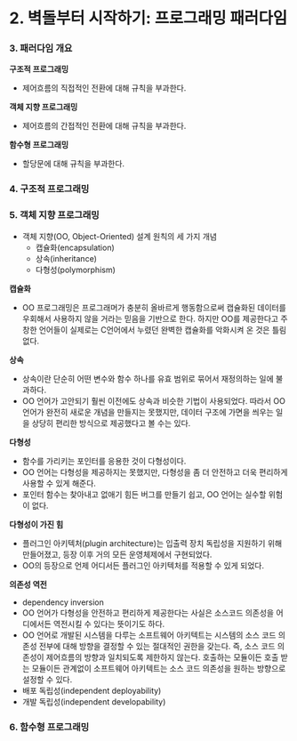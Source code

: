 # 2. 벽돌부터 시작하기: 프로그래밍 패러다임

### 3. 패러다임 개요

**구조적 프로그래밍**

- 제어흐름의 직접적인 전환에 대해 규칙을 부과한다.

**객체 지향 프로그래밍**

- 제어흐름의 간접적인 전환에 대해 규칙을 부과한다.

**함수형 프로그래밍**

- 할당문에 대해 규칙을 부과한다.



### 4. 구조적 프로그래밍



### 5. 객체 지향 프로그래밍

- 객체 지향(OO, Object-Oriented) 설계 원칙의 세 가지 개념
  - 캡슐화(encapsulation)
  - 상속(inheritance)
  - 다형성(polymorphism)

**캡슐화**

- OO 프로그래밍은 프로그래머가 충분히 올바르게 행동함으로써 캡슐화된 데이터를 우회해서 사용하지 않을 거라는 믿음을 기반으로 한다. 하지만 OO를 제공한다고 주창한 언어들이 실제로는 C언어에서 누렸던 완벽한 캡슐화를 악화시켜 온 것은 틀림없다.

**상속**

- 상속이란 단순히 어떤 변수와 함수 하나를 유효 범위로 묶어서 재정의하는 일에 불과하다.
- OO 언어가 고안되기 훨씬 이전에도 상속과 비슷한 기법이 사용되었다. 따라서 OO 언어가 완전히 새로운 개념을 만들지는 못했지만, 데이터 구조에 가면을 씌우는 일을 상당히 편리한 방식으로 제공했다고 볼 수는 있다.

**다형성**

- 함수를 가리키는 포인터를 응용한 것이 다형성이다.
- OO 언어는 다형성을 제공하지는 못했지만, 다형성을 좀 더 안전하고 더욱 편리하게 사용할 수 있게 해준다.
- 포인터 함수는 찾아내고 없애기 힘든 버그를 만들기 쉽고, OO 언어는 실수할 위험이 없다.

**다형성이 가진 힘**

- 플러그인 아키텍처(plugin architecture)는 입출력 장치 독립성을 지원하기 위해 만들어졌고, 등장 이후 거의 모든 운영체제에서 구현되었다.
- OO의 등장으로 언제 어디서든 플러그인 아키텍처를 적용할 수 있게 되었다.

**의존성 역전**

- dependency inversion
- OO 언어가 다형성을 안전하고 편리하게 제공한다는 사실은 소스코드 의존성을 어디에서든 역전시킬 수 있다는 뜻이기도 하다.
- OO 언어로 개발된 시스템을 다루는 소프트웨어 아키텍트는 시스템의 소스 코드 의존성 전부에 대해 방향을 결정할 수 있는 절대적인 권한을 갖는다. 즉, 소스 코드 의존성이 제어흐름의 방향과 일치되도록 제한하지 않는다. 호출하는 모듈이든 호출 받는 모듈이든 관계없이 소프트웨어 아키텍트는 소스 코드 의존성을 원하는 방향으로 설정할 수 있다.
- 배포 독립성(independent deployability)
- 개발 독립성(independent developability)



### 6. 함수형 프로그래밍

